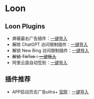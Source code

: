 # Loon

## Loon Plugins

- 屏蔽最右广告插件：[一键导入](https://www.nsloon.com/openloon/import?plugin=https%3A%2F%2Fraw.githubusercontent.com%2FSsrCoder%2Floon%2Fmain%2Fplugins%2Fzuiyou.plugin)
- 解除 ChatGPT 访问限制插件：[一键导入](https://www.nsloon.com/openloon/import?plugin=https%3A%2F%2Fraw.githubusercontent.com%2FSsrCoder%2Floon%2Fmain%2Fplugins%2Fchatgpt.plugin)
- 解锁 New Bing 访问限制插件：[一键导入](https://www.nsloon.com/openloon/import?plugin=https%3A%2F%2Fraw.githubusercontent.com%2FSsrCoder%2Floon%2Fmain%2Fplugins%2Fnew_bing.plugin)
- ~~解锁 TikTok：[一键导入](https://www.nsloon.com/openloon/import?plugin=https%3A%2F%2Fraw.githubusercontent.com%2FSsrCoder%2Floon%2Fmain%2Fplugins%2Ftiktok.plugin)~~
- 阿里云盘自动签到：[一键导入](https://www.nsloon.com/openloon/import?plugin=https%3A%2F%2Fraw.githubusercontent.com%2FSsrCoder%2Floon%2Fmain%2Fplugins%2Faliyundrive.plugin)

## 插件推荐

- APP启动页去广告ultra+ [官网](https://yfamily.netlify.app/loon)：[一键导入](https://www.nsloon.com/openloon/import?plugin=https%3A%2F%2Fyfamily.netlify.app%2Fplugin%2Fadultraplus.plugin)
